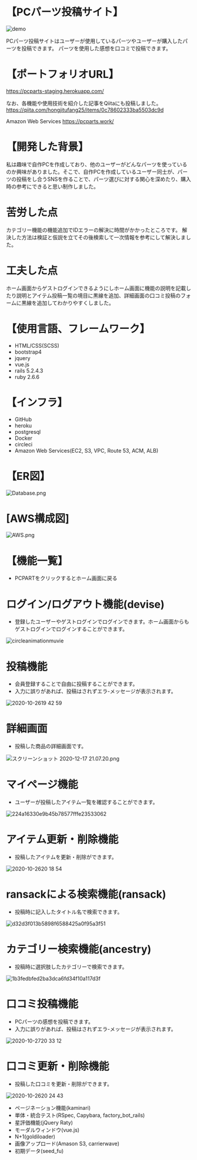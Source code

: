 # 【PCパーツ投稿サイト】
![demo](https://raw.github.com/wiki/rotosiri-zu/pcparts/images/c5a059a879d7ec3ea13ef0e5ad90ec99.gif)

PCパーツ投稿サイトはユーザーが使用しているパーツやユーザーが購入したパーツを投稿できます。
パーツを使用した感想を口コミで投稿できます。

# 【ポートフォリオURL】
https://pcparts-staging.herokuapp.com/

なお、各機能や使用技術を紹介した記事をQiitaにも投稿しました。
https://qiita.com/hongjitufang25/items/0c78602333ba5503dc9d

Amazon Web Services https://pcparts.work/

# 【開発した背景】
私は趣味で自作PCを作成しており、他のユーザーがどんなパーツを使っているのか興味がありました。そこで、自作PCを作成しているユーザー同士が、パーツの投稿をし合うSNSを作ることで、パーツ選びに対する関心を深めたり、購入時の参考にできると思い制作しました。

# 苦労した点
カテゴリー機能の機能追加でIDエラーの解決に時間がかかったところです。
解決した方法は検証と仮説を立てその後検索して一次情報を参考にして解決しました。

# 工夫した点
ホーム画面からゲストログインできるようにしホーム画面に機能の説明を記載したり説明とアイテム投稿一覧の境目に黒線を追加、詳細画面の口コミ投稿のフォームに黒線を追加してわかりやすくしました。

# 【使用言語、フレームワーク】
- HTML/CSS(SCSS)
- bootstrap4
- jquery
- vue.js
- rails 5.2.4.3
- ruby 2.6.6

# 【インフラ】
- GitHub
- heroku
- postgresql
- Docker
- circleci
- Amazon Web Services(EC2, S3, VPC, Route 53, ACM, ALB)

# 【ER図】

![Database.png](./public/Database.png)

# [AWS構成図]
![AWS.png](./public/AWS.png)

# 【機能一覧】
- PCPARTをクリックするとホーム画面に戻る
# ログイン/ログアウト機能(devise)
- 登録したユーザーやゲストログインでログインできます。ホーム画面からもゲストログインでログインすることができます。

![circleanimationmuvie](https://user-images.githubusercontent.com/55967256/97158576-f9f7f700-17bc-11eb-9565-cfeb83af94dc.gif)

# 投稿機能
- 会員登録することで自由に投稿することができます。
- 入力に誤りがあれば、投稿はされずエラ-メッセージが表示されます。

![2020-10-2619 42 59](https://user-images.githubusercontent.com/55967256/97173957-b4472880-17d4-11eb-8feb-a9cafe691aa5.gif)

# 詳細画面
- 投稿した商品の詳細画面です。

![スクリーンショット 2020-12-17 21.07.20.png](https://qiita-image-store.s3.ap-northeast-1.amazonaws.com/0/503777/65168280-60f6-ee6c-f9a0-fba89f82295d.png)

# マイページ機能
- ユーザーが投稿したアイテム一覧を確認することができます。

![224a16330e9b45b78577fffe23533062](https://user-images.githubusercontent.com/55967256/97175033-38e67680-17d6-11eb-85b7-846182c37687.gif)

# アイテム更新・削除機能
- 投稿したアイテムを更新・削除ができます。

![2020-10-2620 18 54](https://user-images.githubusercontent.com/55967256/97303777-32bbcd00-189e-11eb-8eb9-b8b40aaf6926.gif)

# ransackによる検索機能(ransack)
- 投稿時に記入したタイトル名で検索できます。

![d32d3f013b5898f6588425a0f95a3f51](https://user-images.githubusercontent.com/55967256/97304632-5895a180-189f-11eb-9616-499052b40d46.gif)

# カテゴリー検索機能(ancestry)
- 投稿時に選択肢したカテゴリーで検索できます。

![1b3fedbfed2ba3dca6fd34f10a117d3f](https://user-images.githubusercontent.com/55967256/97288584-62140f00-1889-11eb-85c3-dda2f66fd1fb.gif)

# 口コミ投稿機能
- PCパーツの感想を投稿できます。
- 入力に誤りがあれば、投稿はされずエラ-メッセージが表示されます。

![2020-10-2720 33 12](https://user-images.githubusercontent.com/55967256/97299177-e7062500-1897-11eb-9600-1c2334678ed9.gif)

# 口コミ更新・削除機能
- 投稿した口コミを更新・削除ができます。

![2020-10-2620 24 43](https://user-images.githubusercontent.com/55967256/97303868-5252f580-189e-11eb-9c4b-d68c112638aa.gif)

- ページネーション機能(kaminari)
- 単体・統合テスト(RSpec, Capybara, factory_bot_rails)
- 星評価機能(jQuery Raty)
- モーダルウィンドウ(vue.js)
- N+1(goldiloader)
- 画像アップロード(Amason S3, carrierwave)
- 初期データ(seed_fu)
